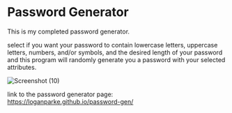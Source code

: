 # Password Generator 
This is my completed password generator.

select if you want your password to contain lowercase letters, uppercase letters, numbers, and/or symbols, and the desired length of your password and this program will randomly generate you a password with your selected attributes.

![Screenshot (10)](https://user-images.githubusercontent.com/97258438/152424591-f989aeea-b8c3-49b3-a190-b6c6bc182391.png)


link to the password generator page: https://loganparke.github.io/password-gen/
